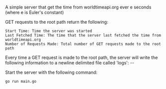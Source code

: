 A simple server that get the time from worldtimeapi.org ever e seconds (where e is Euler's constant)

GET requests to the root path return the following:
```
Start Time: Time the server was started
Last Fetched Time: The time that the server last fetched the time from worldtimeapi.org
Number of Requests Made: Total number of GET requests made to the root path
```

Every time a GET request is made to the root path, the server will write the following information to a newline delimited file called 'logs':
<request-ip>-<current-time>-<request-time> 

Start the server with the following command:
```
go run main.go
```